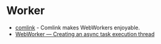 # Worker

- [comlink](https://github.com/GoogleChromeLabs/comlink) - Comlink makes WebWorkers enjoyable.
- [WebWorker — Creating an async task execution thread](https://medium.com/@lokeshpathrabe/webworker-creating-an-async-task-execution-thread-c46138350a75)
